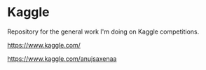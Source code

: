 # Kaggle

Repository for the general work I'm doing on Kaggle competitions.

https://www.kaggle.com/

https://www.kaggle.com/anujsaxenaa
